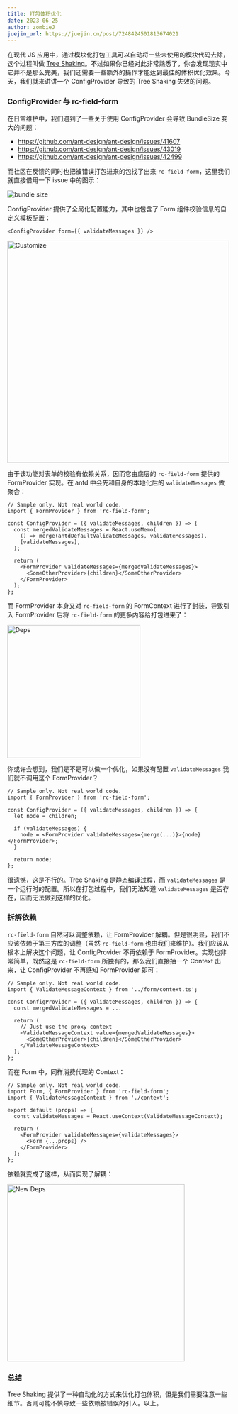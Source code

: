 ```yaml
---
title: 打包体积优化
date: 2023-06-25
author: zombieJ
juejin_url: https://juejin.cn/post/7248424501813674021
---
```


在现代 JS 应用中，通过模块化打包工具可以自动将一些未使用的模块代码去除，这个过程叫做 [Tree Shaking](https://developer.mozilla.org/en-US/docs/Glossary/Tree_shaking)。不过如果你已经对此非常熟悉了，你会发现现实中它并不是那么完美，我们还需要一些额外的操作才能达到最佳的体积优化效果。今天，我们就来讲讲一个 ConfigProvider 导致的 Tree Shaking 失效的问题。

### ConfigProvider 与 rc-field-form

在日常维护中，我们遇到了一些关于使用 ConfigProvider 会导致 BundleSize 变大的问题：

- https://github.com/ant-design/ant-design/issues/41607
- https://github.com/ant-design/ant-design/issues/43019
- https://github.com/ant-design/ant-design/issues/42499

而社区在反馈的同时也把被错误打包进来的包找了出来 `rc-field-form`，这里我们就直接借用一下 issue 中的图示：

<img alt="bundle size" src="https://user-images.githubusercontent.com/44499686/239506452-11161494-76d3-4e80-a53f-57b097008cac.png" />

ConfigProvider 提供了全局化配置能力，其中也包含了 Form 组件校验信息的自定义模板配置：

```tsx
<ConfigProvider form={{ validateMessages }} />
```

<img width="501" alt="Customize" src="https://github.com/ant-design/ant-design/assets/5378891/40081170-af57-44f9-9088-c5cc55e65802">

由于该功能对表单的校验有依赖关系，因而它由底层的 `rc-field-form` 提供的 FormProvider 实现。在 antd 中会先和自身的本地化后的 `validateMessages` 做聚合：

```tsx
// Sample only. Not real world code.
import { FormProvider } from 'rc-field-form';

const ConfigProvider = ({ validateMessages, children }) => {
  const mergedValidateMessages = React.useMemo(
    () => merge(antdDefaultValidateMessages, validateMessages),
    [validateMessages],
  );

  return (
    <FormProvider validateMessages={mergedValidateMessages}>
      <SomeOtherProvider>{children}</SomeOtherProvider>
    </FormProvider>
  );
};
```

而 FormProvider 本身又对 `rc-field-form` 的 FormContext 进行了封装，导致引入 FormProvider 后将 `rc-field-form` 的更多内容给打包进来了：

<img height="300" alt="Deps" src="https://github.com/ant-design/ant-design/assets/5378891/938e2375-e143-4c93-bfc9-207039361479">

你或许会想到，我们是不是可以做一个优化，如果没有配置 `validateMessages` 我们就不调用这个 FormProvider？

```tsx
// Sample only. Not real world code.
import { FormProvider } from 'rc-field-form';

const ConfigProvider = ({ validateMessages, children }) => {
  let node = children;

  if (validateMessages) {
    node = <FormProvider validateMessages={merge(...)}>{node}</FormProvider>;
  }

  return node;
};
```

很遗憾，这是不行的。Tree Shaking 是静态编译过程，而 `validateMessages` 是一个运行时的配置。所以在打包过程中，我们无法知道 `validateMessages` 是否存在，因而无法做到这样的优化。

### 拆解依赖

`rc-field-form` 自然可以调整依赖，让 FormProvider 解耦。但是很明显，我们不应该依赖于第三方库的调整（虽然 `rc-field-form` 也由我们来维护）。我们应该从根本上解决这个问题，让 ConfigProvider 不再依赖于 FormProvider。实现也非常简单，既然这是 `rc-field-form` 所独有的，那么我们直接抽一个 Context 出来，让 ConfigProvider 不再感知 FormProvider 即可：

```tsx
// Sample only. Not real world code.
import { ValidateMessageContext } from '../form/context.ts';

const ConfigProvider = ({ validateMessages, children }) => {
  const mergedValidateMessages = ...

  return (
    // Just use the proxy context
    <ValidateMessageContext value={mergedValidateMessages}>
      <SomeOtherProvider>{children}</SomeOtherProvider>
    </ValidateMessageContext>
  );
};
```

而在 Form 中，同样消费代理的 Context：

```tsx
// Sample only. Not real world code.
import Form, { FormProvider } from 'rc-field-form';
import { ValidateMessageContext } from './context';

export default (props) => {
  const validateMessages = React.useContext(ValidateMessageContext);

  return (
    <FormProvider validateMessages={validateMessages}>
      <Form {...props} />
    </FormProvider>
  );
};
```

依赖就变成了这样，从而实现了解耦：

<img height="400" alt="New Deps" src="https://github.com/ant-design/ant-design/assets/5378891/4fde4332-1110-43a7-9a0e-aef806da59ef">

### 总结

Tree Shaking 提供了一种自动化的方式来优化打包体积，但是我们需要注意一些细节。否则可能不慎导致一些依赖被错误的引入。以上。
